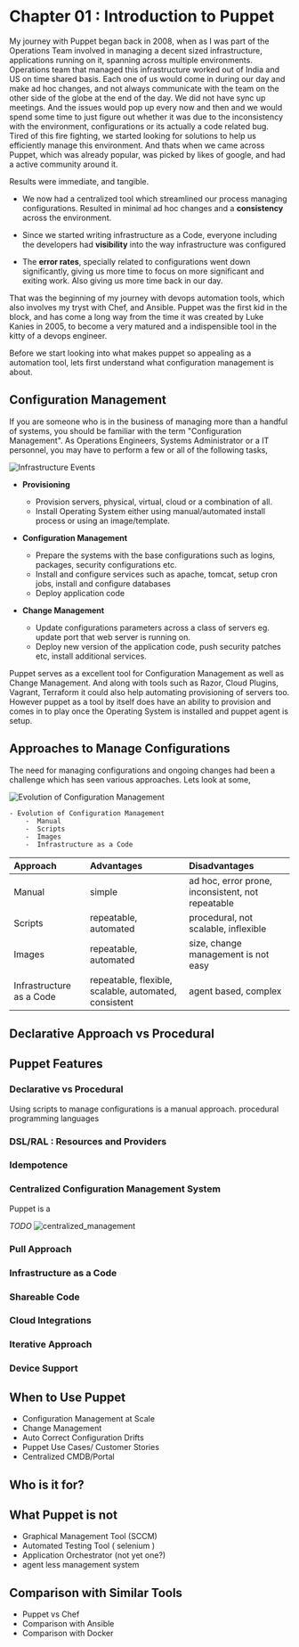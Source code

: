 # Chapter 01  :  Introduction to Puppet

My journey with Puppet began back in 2008, when as I was part of the Operations Team involved in managing a decent sized infrastructure, applications running on it, spanning across multiple environments. Operations team that managed this infrastructure  worked out of India and US on time shared basis. Each  one of us would come in during our day and make ad hoc changes, and not always communicate with the team on the other side of the globe at the end of the day. We did not have sync up meetings. And the issues would pop up every now and then and we would spend some time to just figure out whether it was due to the inconsistency with the environment, configurations or its actually a code related bug. Tired of this fire fighting, we started looking for solutions to help us efficiently manage this environment. And thats when we came across Puppet, which was already popular, was picked by likes of google, and had a active community around it.

Results were immediate, and tangible.

* We now had a centralized tool which streamlined our process managing configurations. Resulted in minimal ad hoc changes and a **consistency** across the environment.

* Since we started writing infrastructure as a Code, everyone including the developers had **visibility** into the way infrastructure was configured  

* The **error rates**, specially related to configurations went down significantly, giving us more time to focus on more significant and exiting work. Also giving us more time back in our day.

That was the beginning of my journey with devops automation tools, which also involves my tryst with Chef, and Ansible. Puppet was the first kid in the block, and has come a long way from the time it was created by Luke Kanies in 2005, to become a very matured and a indispensible tool in the kitty of a devops engineer.

Before we start looking into what makes puppet so appealing as a automation tool, lets first understand what configuration management is about.

## Configuration Management

If you are someone who is in the business of managing  more than a handful of systems, you should be familiar with the term "Configuration Management". As  Operations Engineers, Systems Administrator or a IT personnel, you may have to perform a few or all of the following tasks,

![Infrastructure Events](images/chapter1/infra_lifecycle.png)


* **Provisioning**
  * Provision servers, physical, virtual, cloud or a combination of all.
  * Install Operating System either using manual/automated install process or using an image/template.

* **Configuration Management**
  * Prepare the systems with the base configurations such as logins,  packages, security configurations etc.
  * Install and configure services such as apache, tomcat, setup cron jobs, install and configure databases
  * Deploy application code

* **Change Management**
  * Update configurations parameters across a class of servers eg. update port that web server is running on.
  * Deploy new version of the application code, push security patches etc, install additional services.

Puppet serves as a excellent tool for Configuration Management as well as Change Management. And along with tools such as Razor, Cloud Plugins, Vagrant, Terraform it could also help automating provisioning of servers too. However puppet as a tool by itself does have an ability to provision and comes in to play once the Operating System is installed and puppet agent is setup.


## Approaches to Manage Configurations
The need for managing configurations and ongoing  changes had been a challenge which has seen various approaches. Lets look at some,


![Evolution of Configuration Management](images/chapter1/config_mgmt_approaches.png)

    - Evolution of Configuration Management
        -  Manual
        -  Scripts
        -  Images
        -  Infrastructure as a Code

| Approach     | Advantages     | Disadvantages
| :------------- | :------------- | :------------- |
| Manual | simple    | ad hoc, error prone, inconsistent, not repeatable |
| Scripts | repeatable, automated     | procedural, not scalable, inflexible |
| Images | repeatable, automated   | size, change management is not easy |
| Infrastructure as a Code | repeatable, flexible, scalable, automated, consistent     | agent based, complex  |


## Declarative Approach vs Procedural


## Puppet Features

### Declarative vs Procedural
Using scripts to manage configurations is a manual approach. procedural programming languages

### DSL/RAL : Resources and Providers
### Idempotence
### Centralized Configuration Management System
Puppet is a

*TODO* ![centralized_management](images/)

### Pull Approach
### Infrastructure as a Code
### Shareable Code
### Cloud Integrations
### Iterative Approach
### Device Support


## When to Use Puppet
  * Configuration Management at Scale
  * Change Management
  * Auto Correct Configuration Drifts
  * Puppet Use Cases/ Customer Stories
  * Centralized CMDB/Portal

## Who is it for?

## What Puppet is not
  * Graphical Management Tool (SCCM)
  * Automated Testing Tool ( selenium )
  * Application Orchestrator (not yet one?)
  * agent less management system


## Comparison with Similar Tools
  * Puppet vs   Chef
  * Comparison with Ansible
  * Comparison with Docker
